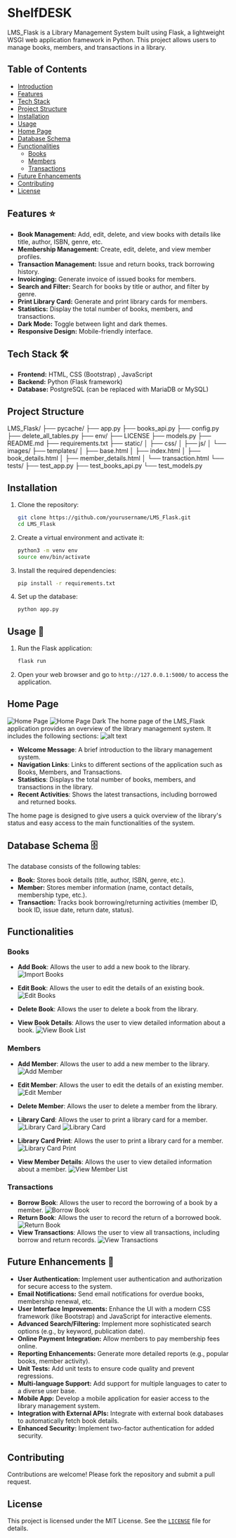 # ShelfDESK

LMS_Flask is a Library Management System built using Flask, a lightweight WSGI web application framework in Python. This project allows users to manage books, members, and transactions in a library.

## Table of Contents

* [Introduction](#introduction)
* [Features](#features)
* [Tech Stack](#tech-stack)
* [Project Structure](#project-structure)
* [Installation](#installation)
* [Usage](#usage)
* [Home Page](#home-page)
* [Database Schema](#database-schema)
* [Functionalities](#functionalities)
  * [Books](#books)
  * [Members](#members)
  * [Transactions](#transactions)
* [Future Enhancements](#future-enhancements)
* [Contributing](#contributing)
* [License](#license)

## Features ⭐

* **Book Management:** Add, edit, delete, and view books with details like title, author, ISBN, genre, etc.
* **Membership Management:** Create, edit, delete, and view member profiles.
* **Transaction Management:** Issue and return books, track borrowing history.
* **Invoicinging:** Generate invoice of issued books for members.
* **Search and Filter:** Search for books by title or author, and filter by genre.
* **Print Library Card:** Generate and print library cards for members.
* **Statistics:** Display the total number of books, members, and transactions.
* **Dark Mode:** Toggle between light and dark themes.
* **Responsive Design:** Mobile-friendly interface.

## Tech Stack 🛠️

* **Frontend:** HTML, CSS (Bootstrap) , JavaScript
* **Backend:** Python (Flask framework)
* **Database:** PostgreSQL (can be replaced with MariaDB or MySQL)

## Project Structure
LMS_Flask/ ├── pycache/ ├── app.py ├── books_api.py ├── config.py ├── delete_all_tables.py ├── env/ ├── LICENSE ├── models.py ├── README.md ├── requirements.txt ├── static/ │ ├── css/ │ ├── js/ │ └── images/ ├── templates/ │ ├── base.html │ ├── index.html │ ├── book_details.html │ ├── member_details.html │ └── transaction.html └── tests/ ├── test_app.py ├── test_books_api.py └── test_models.py


## Installation

1. Clone the repository:
    ```sh
    git clone https://github.com/yourusername/LMS_Flask.git
    cd LMS_Flask
    ```

2. Create a virtual environment and activate it:
    ```sh
    python3 -m venv env
    source env/bin/activate
    ```

3. Install the required dependencies:
    ```sh
    pip install -r requirements.txt
    ```

4. Set up the database:
    ```sh
    python app.py
    ```

## Usage 🚀

1. Run the Flask application:
    ```sh
    flask run
    ```

2. Open your web browser and go to `http://127.0.0.1:5000/` to access the application.

## Home Page
![Home Page](static/home.png)
![Home Page Dark](static/homedark.png)
The home page of the LMS_Flask application provides an overview of the library management system. It includes the following sections:
![alt text](static/naviactiv.png)
- **Welcome Message**: A brief introduction to the library management system.
- **Navigation Links**: Links to different sections of the application such as Books, Members, and Transactions.
- **Statistics**: Displays the total number of books, members, and transactions in the library.
- **Recent Activities**: Shows the latest transactions, including borrowed and returned books.

The home page is designed to give users a quick overview of the library's status and easy access to the main functionalities of the system.

## Database Schema 🗄️

The database consists of the following tables:

* **Book:** Stores book details (title, author, ISBN, genre, etc.).
* **Member:** Stores member information (name, contact details, membership type, etc.).
* **Transaction:** Tracks book borrowing/returning activities (member ID, book ID, issue date, return date, status).

## Functionalities

### Books

- **Add Book**: Allows the user to add a new book to the library.
![Import Books](static/importbook.png)
- **Edit Book**: Allows the user to edit the details of an existing book.
![Edit Books](static/editbooks.png)
- **Delete Book**: Allows the user to delete a book from the library.

- **View Book Details**: Allows the user to view detailed information about a book.
![View Book List](static/browsebook.png)

### Members

- **Add Member**: Allows the user to add a new member to the library.
![Add Member](static/addmember.png)
- **Edit Member**: Allows the user to edit the details of an existing member.
![Edit Member](static/editmember.png)
- **Delete Member**: Allows the user to delete a member from the library.

- **Library Card**: Allows the user to print a library card for a member.
![Library Card](static/libcardfront.png)
![Library Card](static/libcardback.png)

- **Library Card Print**: Allows the user to print a library card for a member.
![Library Card Print](static/printcard.png)

- **View Member Details**: Allows the user to view detailed information about a member.
![View Member List](static/browsemember.png)

### Transactions

- **Borrow Book**: Allows the user to record the borrowing of a book by a member.
![Borrow Book](static/borrowbook.png)
- **Return Book**: Allows the user to record the return of a borrowed book.
![Return Book](static/returnbook.png)
- **View Transactions**: Allows the user to view all transactions, including borrow and return records.
![View Transactions](static/browsetransaction.png)

## Future Enhancements 🚀
* **User Authentication:** Implement user authentication and authorization for secure access to the system.
* **Email Notifications:** Send email notifications for overdue books, membership renewal, etc.
* **User Interface Improvements:** Enhance the UI with a modern CSS framework (like Bootstrap) and JavaScript for interactive elements.
* **Advanced Search/Filtering:** Implement more sophisticated search options (e.g., by keyword, publication date).
* **Online Payment Integration:** Allow members to pay membership fees online.
* **Reporting Enhancements:** Generate more detailed reports (e.g., popular books, member activity).
* **Unit Tests:** Add unit tests to ensure code quality and prevent regressions.
* **Multi-language Support:** Add support for multiple languages to cater to a diverse user base.
* **Mobile App:** Develop a mobile application for easier access to the library management system.
* **Integration with External APIs:** Integrate with external book databases to automatically fetch book details.
* **Enhanced Security:** Implement two-factor authentication for added security.

## Contributing

Contributions are welcome! Please fork the repository and submit a pull request.

## License

This project is licensed under the MIT License. See the [`LICENSE`](LICENSE ) file for details.